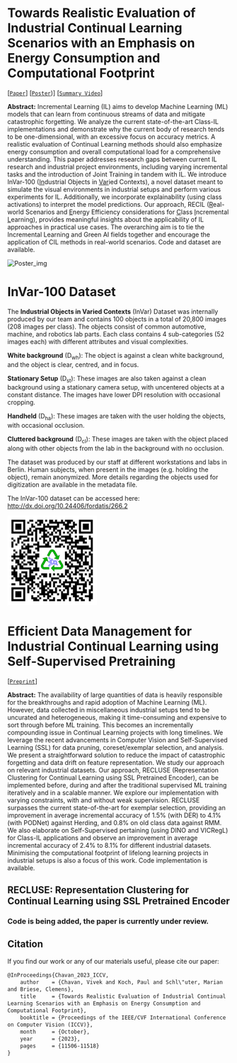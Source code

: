 # Towards Realistic Evaluation of Industrial Continual Learning Scenarios with an Emphasis on Energy Consumption and Computational Footprint

[[`Paper`](https://openaccess.thecvf.com/content/ICCV2023/html/Chavan_Towards_Realistic_Evaluation_of_Industrial_Continual_Learning_Scenarios_with_an_ICCV_2023_paper.html)] [[`Poster`](https://drive.google.com/file/d/18rZ5_DB3biaHvS2zVbjepI_h-2T9ISL3/view?usp=drive_link))] [[`Summary Video`](https://youtu.be/WvpDmG1UGSY)]

**Abstract:** Incremental Learning (IL) aims to develop Machine Learning (ML) models that can learn from continuous streams of data and mitigate catastrophic forgetting. We analyze the current state-of-the-art Class-IL implementations and demonstrate why the current body of research tends to be one-dimensional, with an excessive focus on accuracy metrics. A realistic evaluation of Continual Learning methods should also emphasize energy consumption and overall computational load for a comprehensive understanding. This paper addresses research gaps between current IL research and industrial project environments, including varying incremental tasks and the introduction of Joint Training in tandem with IL. We introduce InVar-100 (<ins>In</ins>dustrial Objects in <ins>Var</ins>ied Contexts), a novel dataset meant to simulate the visual environments in industrial setups and perform various experiments for IL. Additionally, we incorporate explainability (using class activations) to interpret the model predictions. Our approach, RECIL (<ins>R</ins>eal-world Scenarios and <ins>E</ins>nergy Efficiency considerations for <ins>C</ins>lass <ins>I</ins>ncremental <ins>L</ins>earning), provides meaningful insights about the applicability of IL approaches in practical use cases. The overarching aim is to tie the Incremental Learning and Green AI fields together and encourage the application of CIL methods in real-world scenarios. Code and dataset are available.

![Poster_img](https://github.com/Vivek9Chavan/RECIL/assets/57413096/a033df28-a033-4294-a4b0-e5641c540c42)

# InVar-100 Dataset

The **Industrial Objects in Varied Contexts** (InVar) Dataset was internally produced by our team and contains 100 objects in a total of 20,800 images (208 images per class). The objects consist of common automotive, machine, and robotics lab parts. Each class contains 4 sub-categories (52 images each) with different attributes and visual complexities.

**White background** (D<sub>wh</sub>): The object is against a clean white background, and the object is clear, centred, and in focus.

**Stationary Setup** (D<sub>st</sub>): These images are also taken against a clean background using a stationary camera setup, with uncentered objects at a constant distance. The images have lower DPI resolution with occasional cropping.

**Handheld** (D<sub>ha</sub>): These images are taken with the user holding the objects, with occasional occlusion.

**Cluttered background** (D<sub>cl</sub>): These images are taken with the object placed along with other objects from the lab in the background with no occlusion.

The dataset was produced by our staff at different workstations and labs in Berlin. Human subjects, when present in the images (e.g. holding the object), remain anonymized. More details regarding the objects used for digitization are available in the metadata file.

The InVar-100 dataset can be accessed here: http://dx.doi.org/10.24406/fordatis/266.2

<img src="https://github.com/Vivek9Chavan/RECIL/raw/main/qr-codev2.png" alt="QR Code" width="40%" />

# Efficient Data Management for Industrial Continual Learning using Self-Supervised Pretraining


[[`Preprint`](https://drive.google.com/file/d/15JllHHJ123j1l8TSId9N2PrrxyOIkPxe/view?usp=sharing)]

**Abstract:** The availability of large quantities of data is heavily responsible for the breakthroughs and rapid adoption of Machine Learning (ML). However, data collected in miscellaneous industrial setups tend to be uncurated and heterogeneous, making it time-consuming and expensive to sort through before ML training. This becomes an incrementally compounding issue in Continual Learning projects with long timelines. We leverage the recent advancements in Computer Vision and Self-Supervised Learning (SSL) for data pruning, coreset/exemplar selection, and analysis. We present a straightforward solution to reduce the impact of catastrophic forgetting and data drift on feature representation. We study our approach on relevant industrial datasets. Our approach, RECLUSE (Representation Clustering for Continual Learning using SSL Pretrained Encoder), can be implemented before, during and after the traditional supervised ML training iteratively and in a scalable manner. We explore our implementation with varying constraints, with and without weak supervision. RECLUSE surpasses the current state-of-the-art for exemplar selection, providing an improvement in average incremental accuracy of 1.5% (with DER) to 4.1% (with PODNet) against Herding, and 0.8% on old class data against RMM. We also elaborate on Self-Supervised pertaining (using DINO and VICRegL) for Class-IL applications and observe an improvement in average incremental accuracy of 2.4% to 8.1% for different industrial datasets. Minimising the computational footprint of lifelong learning projects in industrial setups is also a focus of this work. Code implementation is available.

## RECLUSE: Representation Clustering for Continual Learning using SSL Pretrained Encoder

### Code is being added, the paper is currently under review.

<a name="bibtex"></a>
## Citation

If you find our work or any of our materials useful, please cite our paper:
```
@InProceedings{Chavan_2023_ICCV,
    author    = {Chavan, Vivek and Koch, Paul and Schl\"uter, Marian and Briese, Clemens},
    title     = {Towards Realistic Evaluation of Industrial Continual Learning Scenarios with an Emphasis on Energy Consumption and Computational Footprint},
    booktitle = {Proceedings of the IEEE/CVF International Conference on Computer Vision (ICCV)},
    month     = {October},
    year      = {2023},
    pages     = {11506-11518}
}

```
